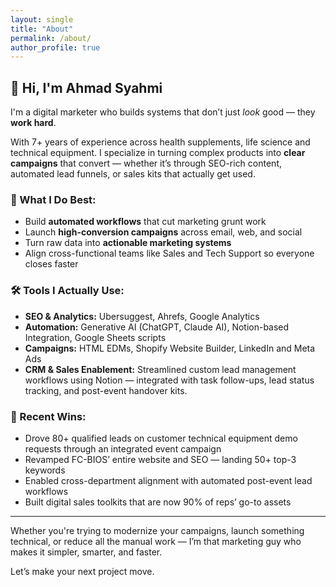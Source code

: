 ```yaml
---
layout: single
title: "About"
permalink: /about/
author_profile: true
---
```


## 👋 Hi, I'm Ahmad Syahmi

I'm a digital marketer who builds systems that don’t just *look* good — they **work hard**.

With 7+ years of experience across health supplements, life science and technical equipment. I specialize in turning complex products into **clear campaigns** that convert — whether it’s through SEO-rich content, automated lead funnels, or sales kits that actually get used.

### 🔧 What I Do Best:
- Build **automated workflows** that cut marketing grunt work
- Launch **high-conversion campaigns** across email, web, and social
- Turn raw data into **actionable marketing systems**
- Align cross-functional teams like Sales and Tech Support so everyone closes faster

### 🛠 Tools I Actually Use:
- **SEO & Analytics:** Ubersuggest, Ahrefs, Google Analytics
- **Automation:** Generative AI (ChatGPT, Claude AI), Notion-based Integration, Google Sheets scripts
- **Campaigns:** HTML EDMs, Shopify Website Builder, LinkedIn and Meta Ads
- **CRM & Sales Enablement:** Streamlined custom lead management workflows using Notion — integrated with task follow-ups, lead status tracking, and post-event handover kits.

### 🎯 Recent Wins:
- Drove 80+ qualified leads on customer technical equipment demo requests through an integrated event campaign  
- Revamped FC-BIOS’ entire website and SEO — landing 50+ top-3 keywords  
- Enabled cross-department alignment with automated post-event lead workflows  
- Built digital sales toolkits that are now 90% of reps’ go-to assets

---

Whether you're trying to modernize your campaigns, launch something technical, or reduce all the manual work — I’m that marketing guy who makes it simpler, smarter, and faster.

Let’s make your next project move.
